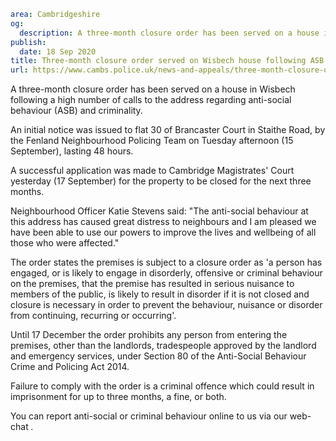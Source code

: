 ```yaml
area: Cambridgeshire
og:
  description: A three-month closure order has been served on a house in Wisbech following a high number of calls to the address regarding anti-social behaviour (ASB) and criminality.
publish:
  date: 18 Sep 2020
title: Three-month closure order served on Wisbech house following ASB
url: https://www.cambs.police.uk/news-and-appeals/three-month-closure-order-served-on-wisbech-house-following-asb
```

A three-month closure order has been served on a house in Wisbech following a high number of calls to the address regarding anti-social behaviour (ASB) and criminality.

An initial notice was issued to flat 30 of Brancaster Court in Staithe Road, by the Fenland Neighbourhood Policing Team on Tuesday afternoon (15 September), lasting 48 hours.

A successful application was made to Cambridge Magistrates' Court yesterday (17 September) for the property to be closed for the next three months.

Neighbourhood Officer Katie Stevens said: "The anti-social behaviour at this address has caused great distress to neighbours and I am pleased we have been able to use our powers to improve the lives and wellbeing of all those who were affected."

The order states the premises is subject to a closure order as 'a person has engaged, or is likely to engage in disorderly, offensive or criminal behaviour on the premises, that the premise has resulted in serious nuisance to members of the public, is likely to result in disorder if it is not closed and closure is necessary in order to prevent the behaviour, nuisance or disorder from continuing, recurring or occurring'.

Until 17 December the order prohibits any person from entering the premises, other than the landlords, tradespeople approved by the landlord and emergency services, under Section 80 of the Anti-Social Behaviour Crime and Policing Act 2014.

Failure to comply with the order is a criminal offence which could result in imprisonment for up to three months, a fine, or both.

You can report anti-social or criminal behaviour online to us via our web-chat _._
